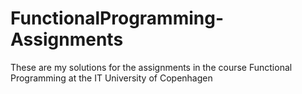 # FunctionalProgramming-Assignments
These are my solutions for the assignments in the course Functional Programming at the IT University of Copenhagen
